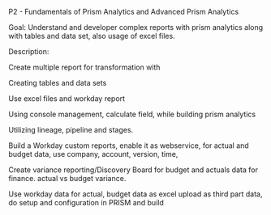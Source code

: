 
P2 - Fundamentals of Prism Analytics and Advanced Prism Analytics

Goal: Understand and developer complex reports with prism analytics along with tables and data set, also usage of excel files.​

Description: ​

Create multiple report for transformation with ​

Creating tables and data sets​

Use excel files and workday report​

Using console management, calculate field, while building prism analytics ​

Utilizing lineage, pipeline and stages.​

Build a Workday custom reports, enable it as webservice, for actual and budget data, use company, account, version, time, ​

Create variance reporting/Discovery Board for budget and actuals data for finance. actual vs budget variance.​

Use workday data for actual, budget data as excel upload as third part data, do setup and configuration in PRISM and build
